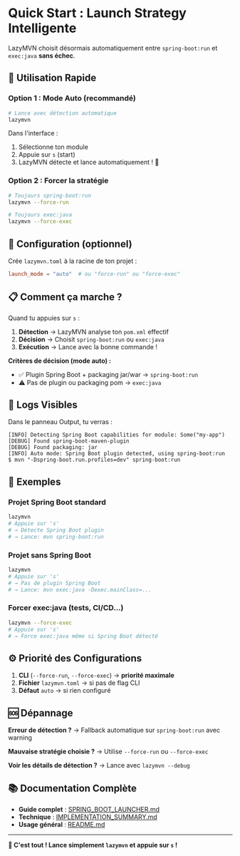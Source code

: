 # Quick Start : Launch Strategy Intelligente

LazyMVN choisit désormais automatiquement entre `spring-boot:run` et `exec:java` **sans échec**.

## 🚀 Utilisation Rapide

### Option 1 : Mode Auto (recommandé)

```bash
# Lance avec détection automatique
lazymvn
```

Dans l'interface :
1. Sélectionne ton module
2. Appuie sur `s` (start)
3. LazyMVN détecte et lance automatiquement ! 🎯

### Option 2 : Forcer la stratégie

```bash
# Toujours spring-boot:run
lazymvn --force-run

# Toujours exec:java  
lazymvn --force-exec
```

## 🔧 Configuration (optionnel)

Crée `lazymvn.toml` à la racine de ton projet :

```toml
launch_mode = "auto"  # ou "force-run" ou "force-exec"
```

## 📋 Comment ça marche ?

Quand tu appuies sur `s` :

1. **Détection** → LazyMVN analyse ton `pom.xml` effectif
2. **Décision** → Choisit `spring-boot:run` ou `exec:java`
3. **Exécution** → Lance avec la bonne commande !

**Critères de décision (mode auto) :**
- ✅ Plugin Spring Boot + packaging jar/war → `spring-boot:run`
- ⚠️ Pas de plugin ou packaging pom → `exec:java`

## 📖 Logs Visibles

Dans le panneau Output, tu verras :

```
[INFO] Detecting Spring Boot capabilities for module: Some("my-app")
[DEBUG] Found spring-boot-maven-plugin
[DEBUG] Found packaging: jar
[INFO] Auto mode: Spring Boot plugin detected, using spring-boot:run
$ mvn "-Dspring-boot.run.profiles=dev" spring-boot:run
```

## 🎯 Exemples

### Projet Spring Boot standard

```bash
lazymvn
# Appuie sur 's'
# → Détecte Spring Boot plugin
# → Lance: mvn spring-boot:run
```

### Projet sans Spring Boot

```bash
lazymvn
# Appuie sur 's'
# → Pas de plugin Spring Boot
# → Lance: mvn exec:java -Dexec.mainClass=...
```

### Forcer exec:java (tests, CI/CD...)

```bash
lazymvn --force-exec
# Appuie sur 's'  
# → Force exec:java même si Spring Boot détecté
```

## ⚙️ Priorité des Configurations

1. **CLI** (`--force-run`, `--force-exec`) → **priorité maximale**
2. **Fichier** `lazymvn.toml` → si pas de flag CLI
3. **Défaut** `auto` → si rien configuré

## 🆘 Dépannage

**Erreur de détection ?**
→ Fallback automatique sur `spring-boot:run` avec warning

**Mauvaise stratégie choisie ?**
→ Utilise `--force-run` ou `--force-exec`

**Voir les détails de détection ?**
→ Lance avec `lazymvn --debug`

## 📚 Documentation Complète

- **Guide complet** : [SPRING_BOOT_LAUNCHER.md](SPRING_BOOT_LAUNCHER.md)
- **Technique** : [IMPLEMENTATION_SUMMARY.md](IMPLEMENTATION_SUMMARY.md)
- **Usage général** : [README.md](README.md)

---

**🎉 C'est tout ! Lance simplement `lazymvn` et appuie sur `s` !**
